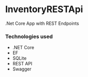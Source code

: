 # InventoryRESTApi
.Net Core App with REST Endpoints

### Technologies used

- .NET Core
- EF
- SQLite
- REST API
- Swagger

